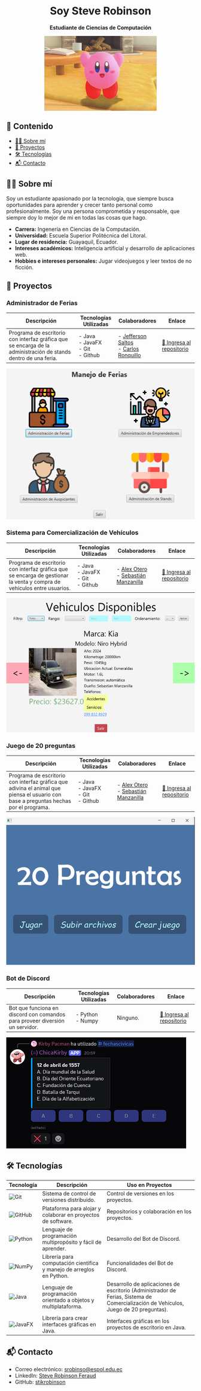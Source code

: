 <h1 style="text-align:center">Soy Steve Robinson</h1>
<p style="text-align:center; font-weight:bold; font-size:17">Estudiante de Ciencias de Computación</p>

<div style="display: flex; justify-content:center"><img src="saludo.gif" height="200" width="300"></div>

## 📑 Contenido

- [👨‍💻 Sobre mí](#👨‍💻-sobre-mí)
- [🚀 Proyectos](#🚀-proyectos)
- [🛠️ Tecnologías](#🛠️-tecnologías)
- [📬 Contacto](#📬-contacto)

## 👨‍💻 Sobre mí

Soy un estudiante apasionado por la tecnología, que siempre busca oportunidades para aprender y crecer tanto personal como profesionalmente. Soy una persona comprometida y responsable, que siempre doy lo mejor de mi en todas las cosas que hago.

- **Carrera:** Ingenería en Ciencias de la Computación.
- **Universidad:** Escuela Superior Politécnica del Litoral.
- **Lugar de residencia:** Guayaquil, Ecuador.
- **Intereses académicos:** Inteligencia artificial y desarrollo de aplicaciones web.
- **Hobbies e intereses personales:** Jugar videojuegos y leer textos de no ficción.

## 🚀 Proyectos

### Administrador de Ferias

| Descripción | Tecnologías Utilizadas | Colaboradores | Enlace |
| -------- | ------- | -------- | -------- |
|   Programa de escritorio con interfaz gráfica que se encarga de la administración de stands dentro de una feria.   |   - Java<br> - JavaFX<br> - Git<br> - Github  | - [Jefferson Saltos](https://github.com/rsaltos04)<br> - [Carlos Ronquillo](https://github.com/carrbrus)  |[🔗 Ingresa al repositorio](https://github.com/stikrobinson/POO-P3-G10) |

![Menú principal del administrador de ferias](AdministradorFerias.png)

### Sistema para Comercialización de Vehículos

| Descripción | Tecnologías Utilizadas | Colaboradores | Enlace | 
| -------- | ------- | -------- | -------- |
| Programa de escritorio con interfaz gráfica que se encarga de gestionar la venta y compra de vehículos entre usuarios. | - Java<br> - JavaFX<br> - Git<br> - Github | - [Alex Otero](https://github.com/alexoterol)<br> - [Sebastián Manzanilla](https://github.com/ManzanillaSebastian) | [🔗 Ingresa al repositorio](https://github.com/stikrobinson/Proyecto_Grupo_12) |

![Menú principal del sistema de comercialización](sistema_comercializacion.png)

### Juego de 20 preguntas

| Descripción | Tecnologías Utilizadas | Colaboradores | Enlace |
| -------- | ------- | -------- | -------- |
| Programa de escritorio con interfaz gráfica que adivina el animal que piensa el usuario con base a preguntas hechas por el programa. | - Java<br> - JavaFX<br> - Git<br> - Github | - [Alex Otero](https://github.com/alexoterol)<br> - [Sebastián Manzanilla](https://github.com/ManzanillaSebastian) |[🔗 Ingresa al repositorio](https://github.com/stikrobinson/Proyecto_Grupo_12) |

![Menú principal del juego de 20 preguntas](20_preguntas.png)

### Bot de Discord

| Descripción | Tecnologías Utilizadas | Colaboradores | Enlace |
| -------- | ------- | -------- | -------- |
| Bot que funciona en discord con comandos para proveer diversión un servidor. | - Python<br> - Numpy<br> | Ninguno. |[🔗 Ingresa al repositorio](https://github.com/stikrobinson/DiscordBot) |

![Captura del bot funcional en un servidor](usoBot.png)

## 🛠️ Tecnologías

| Tecnología | Descripción | Uso en Proyectos |
| -------- | ------- | -------- | 
| ![Git](https://img.shields.io/badge/git-%23F05033.svg?style=for-the-badge&logo=git&logoColor=white) | Sistema de control de versiones distribuido. | Control de versiones en los proyectos. |
| ![GitHub](https://img.shields.io/badge/github-%23121011.svg?style=for-the-badge&logo=github&logoColor=white) | Plataforma para alojar y colaborar en proyectos de software. | Repositorios y colaboración en los proyectos. |
| ![Python](https://img.shields.io/badge/python-3670A0?style=for-the-badge&logo=python&logoColor=ffdd54) | Lenguaje de programación multipropósito y fácil de aprender. | Desarrollo del Bot de Discord. |
| ![NumPy](https://img.shields.io/badge/numpy-%23013243.svg?style=for-the-badge&logo=numpy&logoColor=white) | Librería para computación científica y manejo de arreglos en Python. | Funcionalidades del Bot de Discord. |
| ![Java](https://img.shields.io/badge/java-%23ED8B00.svg?style=for-the-badge&logo=openjdk&logoColor=white) | Lenguaje de programación orientado a objetos y multiplataforma. | Desarrollo de aplicaciones de escritorio (Administrador de Ferias, Sistema de Comercialización de Vehículos, Juego de 20 preguntas). |
| ![JavaFX](https://img.shields.io/badge/javafx-%23FF0000.svg?style=for-the-badge&logo=javafx&logoColor=white) | Librería para crear interfaces gráficas en Java. | Interfaces gráficas en los proyectos de escritorio en Java. |


## 📬 Contacto

- Correo electrónico: srobinso@espol.edu.ec
- LinkedIn: [Steve Robinson Feraud](https://ec.linkedin.com/in/steve-robinson-feraud-33ab59174)
- GitHub: [stikrobinson](https://github.com/stikrobinson)
